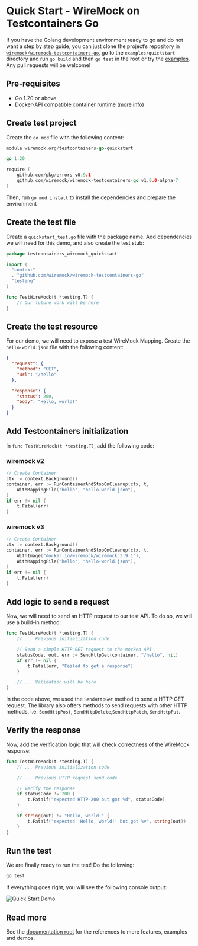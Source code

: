 # Quick Start - WireMock on Testcontainers Go

If you have the Golang development environment ready to go and do not want a step by step guide,
you can just clone the project’s repository in
[`wiremock/wiremock-testcontainers-go`](https://github.com/wiremock/wiremock-testcontainers-go),
go to the `examples/quickstart` directory
and run `go build` and then `go test` in the root or try the [examples](https://github.com/wiremock/wiremock-testcontainers-go/blob/main/examples/quickstart/quickstart_test.go).
Any pull requests will be welcome!

## Pre-requisites

- Go 1.20 or above
- Docker-API compatible container runtime ([more info](https://golang.testcontainers.org/system_requirements/docker/))

## Create test project

Create the `go.mod` file with the following content:

```go
module wiremock.org/testcontainers-go-quickstart

go 1.20

require (
    github.com/pkg/errors v0.9.1
    github.com/wiremock/wiremock-testcontainers-go v1.0.0-alpha-7
)
```

Then, run `go mod install` to install the dependencies and prepare the environment

## Create the test file

Create a `quickstart_test.go` file with the package name.
Add dependencies we will need for this demo, and also create the test stub:

```go
package testcontainers_wiremock_quickstart

import (
  "context"
  . "github.com/wiremock/wiremock-testcontainers-go"
  "testing"
)

func TestWireMock(t *testing.T) {
    // Our future work will be here
}
```

## Create the test resource

For our demo, we will need to expose a test WireMock Mapping.
Create the `hello-world.json` file with the following content:

```json
{
  "request": {
    "method": "GET",
    "url": "/hello"
  },

  "response": {
    "status": 200,
    "body": "Hello, world!"
  }
}
```

## Add Testcontainers initialization

In `func TestWireMock(t *testing.T)`, add the following code:

### wiremock v2
```go
// Create Container
ctx := context.Background()
container, err := RunContainerAndStopOnCleanup(ctx, t,
    WithMappingFile("hello", "hello-world.json"),
)
if err != nil {
    t.Fatal(err)
}
```

### wiremock v3
```go
// Create Container
ctx := context.Background()
container, err := RunContainerAndStopOnCleanup(ctx, t,
    WithImage("docker.io/wiremock/wiremock:3.9.1"),
    WithMappingFile("hello", "hello-world.json"),
)
if err != nil {
    t.Fatal(err)
}
```

## Add logic to send a request

Now, we will need to send an HTTP request to our test API.
To do so, we will use a build-in method:

```go
func TestWireMock(t *testing.T) {
    // ... Previous initialization code

    // Send a simple HTTP GET request to the mocked API
    statusCode, out, err := SendHttpGet(container, "/hello", nil)
    if err != nil {
        t.Fatal(err, "Failed to get a response")
    }

    // ... Validation will be here
}
```

In the code above, we used the `SendHttpGet` method to send a HTTP GET request. The library also offers methods to send requests with other HTTP methods, i.e. `SendHttpPost`, `SendHttpDelete`,`SendHttpPatch`, `SendHttpPut`.  

## Verify the response

Now, add the verification logic that will check correctness of the WireMock response:

```go
func TestWireMock(t *testing.T) {
    // ... Previous initialization code

    // ... Previous HTTP request send code

    // Verify the response
    if statusCode != 200 {
        t.Fatalf("expected HTTP-200 but got %d", statusCode)
    }

    if string(out) != "Hello, world!" {
        t.Fatalf("expected 'Hello, world!' but got %v", string(out))
    }
}
```

## Run the test

We are finally ready to run the test!
Do the following:

```bash
go test
```

If everything goes right, you will see the following console output:

![Quick Start Demo](./images/quickstart.gif)

## Read more

See the [documentation root](../README.md) for the references to more features, examples and demos.
